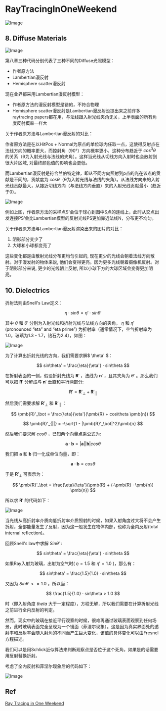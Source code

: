 # RayTracingInOneWeekend

![Image](https://github.com/Richbabe/RayTracingInOneWeekend/blob/main/Image/FinalResult.png?raw=true)

## 8. Diffuse Materials
![Image](https://github.com/Richbabe/RayTracingInOneWeekend/blob/main/Image/DiffuseModelsCompare.png?raw=true)

第八章三种代码分别代表了三种不同的Diffuse光照模型：
* 作者原方法
* Lambertian漫反射
* Hemisphere scatter漫反射

现在业界都采用Lambertian漫反射模型：
* 作者原方法的漫反射模型是错的，不符合物理
* Hemisphere scatter漫反射是Lambertian漫反射没提出来之前许多raytracing papers都在用，与法线跟入射光线夹角无关，上半表面的所有角度反射概率一样大

关于作者原方法与Lambertian漫反射的对比：

作者原方法是在以HitPos + Normal为原点的单位球内任取一点，这使得反射点在法线方向的概率更大，而掠射角（90°）方向概率更小，这种分布趋近于 $cos^3θ$ 的关系（θ为入射光线与法线的夹角）。这样当光线从切线方向入射时也会散射到很大片区域, 对最终颜色值的影响也会更低。

而Lambertian漫反射是符合兰伯特定律，即从不同方向照射到p点的光在该点的贡献是不同的，贡献度为 $cosθ$（θ为入射光线与法线的夹角）。从法线方向来的入射光线贡献最大，从接近切线方向（与法线方向垂直）来的入射光线贡献最小（趋近于0）。

![Image](https://github.com/Richbabe/RayTracingInOneWeekend/blob/main/Image/LamberCompare.png?raw=true)

例如上图，作者原方法的采样点S'会位于球心到图中S点的连线上，此时从交点出发连接PS‘会比Lambertian模型的反射光线PS更加靠近法线N，分布更不均匀。

关于作者原方法与Lambertian漫反射渲染出来的图片的对比：
1. 阴影部分变少了
2. 大球和小球都变亮了

这些变化都是由散射光线分布更均匀引起的, 现在更少的光线会朝着法线方向散射。对于漫发射的物体来说, 他们会变得更亮。因为更多光线朝着摄像机反射。对于阴影部分来说, 更少的光线朝上反射, 所以小球下方的大球区域会变得更加明亮。

## 10. Dielectrics
折射法则由Snell's Law定义：

$$ \eta · sin\theta = \eta' · sin\theta' $$

其中 $\theta$ 和 $\theta'$ 分别为入射光线和折射光线与法线方向的夹角， $\eta$ 和 $\eta'$ (pronounced “eta” and “eta prime”) 为折射率（通常情况下，空气折射率为1.0，玻璃为1.3 - 1.7，钻石为2.4），如图：

![Image](https://github.com/Richbabe/RayTracingInOneWeekend/blob/main/Image/RayRefraction.png?raw=true)

为了计算出折射光线的方向，我们需要求解$ \theta' $：

$$  sin\theta’ = \frac{\eta}{\eta'} · sin\theta $$

在折射表面的一侧，假设折射光线为 $\pmb{R}'$ ，法线为 $\pmb{n}'$ ，且其夹角为 $\theta'$ 。那么我们可以把 $\pmb{R}'$ 分解成与 $\pmb{n}'$ 垂直和平行两部分:

$$ \pmb{R}' = \pmb{R}'_\bot + \pmb{R}'_{||} $$

然后我们需要求解 $\pmb{R}'_\bot$ 和 $\pmb{R}'_{||}$ ：

$$ \pmb{R}'_\bot = \frac{\eta}{\eta'}(\pmb{R} + cos\theta \pmb{n}) $$

$$ \pmb{R}'_{||} = -\sqrt{1 - |\pmb{R}'_\bot|^2}\pmb{n} $$

然后我们要求解 $cos\theta$ ，已知两个向量点乘公式为:

$$ \pmb{a} · \pmb{b} = |\pmb{a}||\pmb{b}|cos\theta $$ 

我们把 $\pmb{a}$ 和 $\pmb{b}$ 归一化成单位向量，即：

$$ \pmb{a} · \pmb{b} = cos\theta $$ 

于是 $\pmb{R}'_\bot$ 可表示为：

$$ \pmb{R}'_\bot = \frac{\eta}{\eta'}(\pmb{R} + (-\pmb{R} · \pmb{n}) \pmb{n}) $$

所以求 $\pmb{R}'$ 的代码如下：

![Image](https://github.com/Richbabe/RayTracingInOneWeekend/blob/main/Image/RefractionCode.png?raw=true)

当光线从高折射率介质向低折射率介质照射的时候，如果入射角度过大将不会产生折射，全部能量发生了反射，因为这一般发生在物体内部，也称为全内反射(total internal reflection)。

回顾Snell's law中求解 $Sin\theta'$ :

$$  sin\theta’ = \frac{\eta}{\eta'} · sin\theta $$

如果Ray入射为玻璃，出射为空气时( $\eta = 1.5$ 和 $\eta' = 1.0$ )，那么有：

$$  sin\theta’ = \frac{1.5}{1.0} · sin\theta $$

又因为 $Sin\theta' <= 1.0$ ，所以当：

$$ \frac{1.5}{1.0} · sin\theta > 1.0 $$

时（即入射角度 $theta$ 大于一定程度），方程无解，所以我们需要在计算折射光线之前进行全内反射的判定。

然而，现实中的玻璃在接近平行观察的时候，很难再通过玻璃表面观察到任何场景，此时玻璃表面完全呈现为一个镜面（菲涅尔现象）。这是因为真实界面处的透射率和反射率会随入射角的不同而产生巨大变化，该值的具体变化可以由Fresnel方程描述。

我们可以是用Schlick近似算法来判断观察点是否位于这个死角，如果是的话需要用反射替换折射。

考虑了全内反射和菲涅尔现象后的代码如下：

![Image](https://github.com/Richbabe/RayTracingInOneWeekend/blob/main/Image/RefractionWithReflection.png?raw=true)


## Ref
[Ray Tracing in One Weekend](https://raytracing.github.io/books/RayTracingInOneWeekend.html)